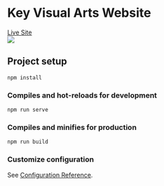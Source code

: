 # Key Visual Arts Website
<a href='https://keyvisualarts.netlify.app/'>Live Site</a>
<br>
<img src='https://i.ibb.co/Kr251xX/Screen-Shot-2021-02-18-at-1-11-24-AM.png'>

## Project setup

```
npm install
```

### Compiles and hot-reloads for development

```
npm run serve
```

### Compiles and minifies for production

```
npm run build
```

### Customize configuration

See [Configuration Reference](https://cli.vuejs.org/config/).
